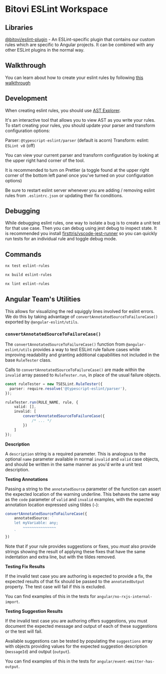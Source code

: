 # Bitovi ESLint Workspace

## Libraries

[@bitovi/eslint-plugin](./tools/eslint-rules) - An ESLint-specific plugin that contains our custom rules which are specific to Angular projects. It can be combined with any other ESLint plugins in the normal way.

## Walkthrough

You can learn about how to create your eslint rules by following [this walkthrough](https://www.youtube.com/watch?v=tEVNYmJ05Ew)

## Development

When creating eslint rules, you should use [AST Explorer](https://astexplorer.net/).

It's an interactive tool that allows you to view AST as you write your rules. To start creating your rules, you should update your parser and transform configuration options:

Parser: `@typescript-eslint/parser` (default is acorn)
Transform: eslint: `ESLint v8` (off)

You can view your current parser and transform configuration by looking at the upper right hand corner of the tool.

It is recommended to turn on Prettier (a toggle found at the upper right corner of the bottom left panel once you've turned on your configuration options)

Be sure to restart eslint server whenever you are adding / removing eslint rules from `.eslintrc.json` or updating their fix conditions.

## Debugging

While debugging eslint rules, one way to isolate a bug is to create a unit test for that use case. Then you can debug using jest debug to inspect state. It is recommended you install [firsttris/vscode-jest-runner](https://github.com/firsttris/vscode-jest-runner) so you can quickly run tests for an individual rule and toggle debug mode.

## Commands

```bash
nx test eslint-rules
```

```bash
nx build eslint-rules
```

```bash
nx lint eslint-rules
```

## Angular Team's Utilities

This allows for visualizing the red squiggly lines involved for eslint errors. We do this by taking advantage of `convertAnnotatedSourceToFailureCase()` exported by `@angular-eslint/utils`.

### `convertAnnotatedSourceToFailureCase()`

The `convertAnnotatedSourceToFailureCase()` function from `@angular-eslint/utils` provides a way to test ESLint rule failure cases while improving readability and granting additional capabilities not included in the base `RuleTester` class.

Calls to `convertAnnotatedSourceToFailureCase()` are made within the `invalid` array passed to `RuleTester.run`, in place of the usual failure objects.

```ts
const ruleTester = new TSESLint.RuleTester({
  parser: require.resolve('@typescript-eslint/parser'),
});

ruleTester.run(RULE_NAME, rule, {
    valid: [],
    invalid: [
        convertAnnotatedSourceToFailureCase({
            /* ... */
        })
    ]
});
```

**Description**

A `description` string is a required parameter. This is analogous to the optional `name` parameter available in normal `invalid` and `valid` case objects, and should be written in the same manner as you'd write a unit test description.

**Testing Annotations**

Passing a string to the `annotatedSource` parameter of the function can assert the expected location of the warning underline. This behaves the same way as the `code` parameter of `valid` and `invalid` examples, with the expected annotation location expressed using tildes (`~`):

```ts
convertAnnotatedSourceToFailureCase({
    annotatedSource: `
    let myVariable: any;
        ~~~~~~~~~~~~~~~
    `
})
```

Note that if your rule provides suggestions or fixes, you _must_ also provide strings showing the result of applying these fixes that have the same indentation and extra line, but with the tildes removed.

**Testing Fix Results**

If the invalid test case you are authoring is expected to provide a fix, the expected results of that fix should be passed to the `annotatedOutput` property. The test case will fail if this is excluded.

You can find examples of this in the tests for `angular/no-rxjs-internal-import`.

**Testing Suggestion Results**

If the invalid test case you are authoring offers suggestions, you must document the expected message and output of each of these suggestions or the test will fail.

Available suggestions can be tested by populating the `suggestions` array with objects providing values for the expected suggestion description (`messageId`) and output (`output`).

You can find examples of this in the tests for `angular/event-emitter-has-output`.
